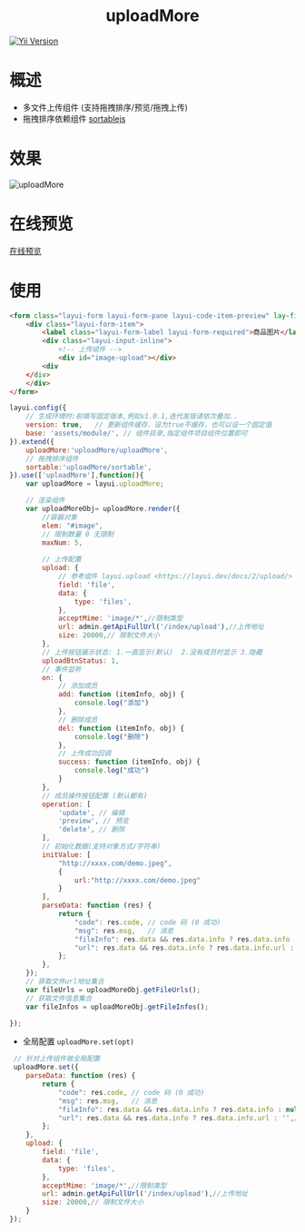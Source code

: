 <h1 align="center">uploadMore
</h1>

<a href="https://github.com/layui/layui" rel="nofollow"><img src="https://img.shields.io/badge/layui-^2.8.17-red.svg?maxAge=2592000" alt="Yii Version" data-canonical-src="https://img.shields.io/badge/yii-~2.0.14-red.svg?maxAge=2592000" style="max-width: 100%;"></a>
# 概述
- 多文件上传组件 (支持拖拽排序/预览/拖拽上传)
- 拖拽排序依赖组件 [sortablejs](http://www.sortablejs.com/)
# 效果
![uploadMore](https://github.com/vartruexuan/upload-more/assets/20641529/2787af46-2b08-4481-9e3d-90ab29d2f5f6)

# 在线预览
[在线预览](https://stackblitz.com/edit/stackblitz-starters-s7w41y?file=index.html)
# 使用
```html
<form class="layui-form layui-form-pane layui-code-item-preview" lay-filter="form-goods">
    <div class="layui-form-item">
        <label class="layui-form-label layui-form-required">商品图片</label>
        <div class="layui-input-inline">
            <!-- 上传组件 -->
            <div id="image-upload"></div>
        <div
    </div>
    </div>
</form>

```
```javascript
layui.config({
    // 生成环境时:前填写固定版本,例如v1.0.1,迭代发版请依次叠加..
    version: true,   // 更新组件缓存，设为true不缓存，也可以设一个固定值
    base: 'assets/module/', // 组件目录,指定组件项目组件位置即可
}).extend({
    uploadMore:'uploadMore/uploadMore',
    // 拖拽排序组件
    sortable:'uploadMore/sortable', 
}).use(['uploadMore'],function(){
    var uploadMore = layui.uploadMore;

    // 渲染组件
    var uploadMoreObj= uploadMore.render({
        //容器对象
        elem: "#image",
        // 限制数量 0 无限制
        maxNum: 5,
    
        // 上传配置
        upload: {
            // 参考组件 layui.upload <https://layui.dev/docs/2/upload/>
            field: 'file',
            data: {
                type: 'files',
            },
            acceptMime: 'image/*',//限制类型
            url: admin.getApiFullUrl('/index/upload'),//上传地址
            size: 20000,// 限制文件大小
        },
        // 上传按钮展示状态: 1.一直显示(默认)  2.没有成员时显示 3.隐藏
        uploadBtnStatus: 1,
        // 事件监听
        on: {
            // 添加成员
            add: function (itemInfo, obj) {
                console.log("添加")
            },
            // 删除成员
            del: function (itemInfo, obj) {
                console.log("删除")
            },
            // 上传成功回调
            success: function (itemInfo, obj) {
                console.log("成功")
            }
        },
        // 成员操作按钮配置 (默认都有)
        operation: [
            'update', // 编辑
            'preview', // 预览
            'delete', // 删除
        ],
        // 初始化数据(支持对象方式/字符串)
        initValue: [
            "http://xxxx.com/demo.jpeg",
            {
                url:"http://xxxx.com/demo.jpeg"
            }
        ],
        parseData: function (res) {
            return {
                "code": res.code, // code 码 (0 成功)
                "msg": res.msg,   // 消息
                "fileInfo": res.data && res.data.info ? res.data.info : null,  // 数据
                "url": res.data && res.data.info ? res.data.info.url : '',// 图片地址
            };
        },
    });
    // 获取文件url地址集合
    var fileUrls = uploadMoreObj.getFileUrls();
    // 获取文件信息集合
    var fileInfos = uploadMoreObj.getFileInfos();

});

```
- 全局配置  `uploadMore.set(opt)`
```javascript
 // 针对上传组件做全局配置
 uploadMore.set({
    parseData: function (res) {
        return {
            "code": res.code, // code 码 (0 成功)
            "msg": res.msg,   // 消息
            "fileInfo": res.data && res.data.info ? res.data.info : null,  // 数据
            "url": res.data && res.data.info ? res.data.info.url : '',// 图片地址
        };
    },
    upload: {
        field: 'file',
        data: {
            type: 'files',
        },
        acceptMime: 'image/*',//限制类型
        url: admin.getApiFullUrl('/index/upload'),//上传地址
        size: 20000,// 限制文件大小
    }
});
```





